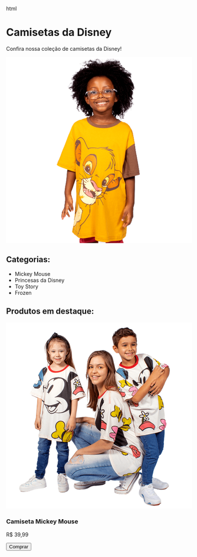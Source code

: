 html
<!DOCTYPE html>
<html>
<head>
</head>
<body>
  <h1>Camisetas da Disney</h1>
  <p>Confira nossa coleção de camisetas da Disney!</p>
    <img src="reileao (1).png" alt="Camisetas da Disney">

  <h2>Categorias:</h2>
  <ul>
    <li>Mickey Mouse</li>
    <li>Princesas da Disney</li>
    <li>Toy Story</li>
    <li>Frozen</li>
    <!-- Adicione mais categorias aqui -->
  </ul>

  <h2>Produtos em destaque:</h2>
  <div class="produto">
    <img src="mickey (1).png" alt="Camiseta Mickey Mouse">
    <h3>Camiseta Mickey Mouse</h3>
    <p>R$ 39,99</p>
    <button>Comprar</button>
  </div>

  <!-- Adicione mais produtos em destaque aqui -->

</body>
</html>
